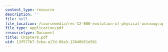 ```yaml
---
content_type: resource
description: ''
file: null
file_location: /coursemedia/res-12-000-evolution-of-physical-oceanography-spring-2007/13f577b75cbaa17d06a313840b51e5b1_Chapter8.pdf
file_type: application/pdf
resourcetype: Document
title: Chapter8.pdf
uid: 13f577b7-5cba-a17d-06a3-13840b51e5b1
---
```

